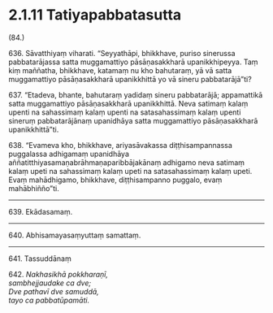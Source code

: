 

# 2.1.11 Tatiyapabbatasutta




(84.)

636\. Sāvatthiyaṃ viharati. “Seyyathāpi, bhikkhave, puriso sinerussa pabbatarājassa satta muggamattiyo pāsāṇasakkharā upanikkhipeyya. Taṃ kiṃ maññatha, bhikkhave, katamaṃ nu kho bahutaraṃ, yā vā satta muggamattiyo pāsāṇasakkharā upanikkhittā yo vā sineru pabbatarājā”ti?

637\. “Etadeva, bhante, bahutaraṃ yadidaṃ sineru pabbatarājā; appamattikā satta muggamattiyo pāsāṇasakkharā upanikkhittā. Neva satimaṃ kalaṃ upenti na sahassimaṃ kalaṃ upenti na satasahassimaṃ kalaṃ upenti sineruṃ pabbatarājānaṃ upanidhāya satta muggamattiyo pāsāṇasakkharā upanikkhittā”ti.

638\. “Evameva kho, bhikkhave, ariyasāvakassa diṭṭhisampannassa puggalassa adhigamaṃ upanidhāya aññatitthiyasamaṇabrāhmaṇaparibbājakānaṃ adhigamo neva satimaṃ kalaṃ upeti na sahassimaṃ kalaṃ upeti na satasahassimaṃ kalaṃ upeti. Evaṃ mahādhigamo, bhikkhave, diṭṭhisampanno puggalo, evaṃ mahābhiñño”ti.

---

639\. Ekādasamaṃ.



---

640\. Abhisamayasaṃyuttaṃ samattaṃ.



---

641\. Tassuddānaṃ



642\. _Nakhasikhā pokkharaṇī,_  
_sambhejjaudake ca dve;_  
_Dve pathavī dve samuddā,_  
_tayo ca pabbatūpamāti._  




